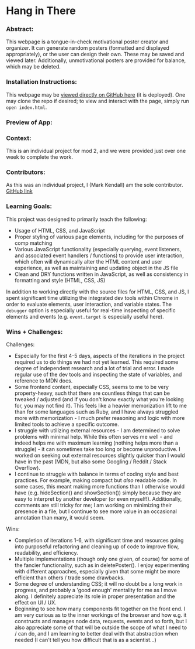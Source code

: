 
# Hang in There  

### Abstract:
[//]: <> (Briefly describe what you built and its features. What problem is the app solving? How does this application solve that problem?)
This webpage is a tongue-in-check motivational poster creator and organizer.  It can generate random posters (formatted and displayed appropriately), or the user can design their own.  These may be saved and viewed later.  Additionally, unmotivational posters are provided for balance, which may be deleted.

### Installation Instructions:
[//]: <> (What steps does a person have to take to get your app cloned down and running?)
This webpage may be [viewed directly on GitHub here](https://mkendall42.github.io/hang-in-there-markfork/) (it is deployed).  One may clone the repo if desired; to view and interact with the page, simply run `open index.html`.

### Preview of App:
[//]: <> (Provide ONE gif or screenshot of your application - choose the "coolest" piece of functionality to show off. gifs preferred!)

### Context:
[//]: <> (Give some context for the project here. How long did you have to work on it? How far into the Turing program are you?)
This is an individual project for mod 2, and we were provided just over one week to complete the work.

### Contributors:
[//]: <> (Who worked on this application? Link to your GitHub. Consider also providing LinkedIn link)
As this was an individual project, I (Mark Kendall) am the sole contributor.  
[GitHub link](https://github.com/mkendall42)

### Learning Goals:
[//]: <> (What were the learning goals of this project? What tech did you work with?)
This project was designed to primarily teach the following:
- Usage of HTML, CSS, and JavaScript
- Proper styling of various page elements, including for the purposes of comp matching
- Various JavaScript functionality (especially querying, event listeners, and associated event handlers / functions) to provide user interaction, which often will dynamically alter the HTML content and user experience, as well as maintaining and updating object in the JS file
- Clean and DRY functions written in JavaScript, as well as consistency in formatting and style (HTML, CSS, JS)

In addition to working directly with the source files for HTML, CSS, and JS, I spent significant time utilizing the integrated dev tools within Chrome in order to evaluate elements, user interaction, and variable states.  The `debugger` option is especially useful for real-time inspecting of specific elements and events (e.g. `event.target` is especially useful here).

### Wins + Challenges:
[//]: <> (What are 2-3 wins you have from this project? What were some challenges you faced - and how did you get over them?)
Challenges:
- Especially for the first 4-5 days, aspects of the iterations in the project required us to do things we had not yet learned.  This required some degree of independent research and a lot of trial and error.  I made regular use of the dev tools and inspecting the state of variables, and reference to MDN docs.
- Some frontend content, especially CSS, seems to me to be very property-heavy, such that there are countless things that can be tweaked / adjusted (and if you don't know exactly what you're looking for, you may not find it).  This feels like a heavier memorization lift to me than for some languages such as Ruby, and I have always struggled more with memorization - I much prefer reasoning and logic with more limited tools to achieve a specific outcome.
- I struggle with utilizing external resources - I am determined to solve problems with minimal help.  While this often serves me well - and indeed helps me with maximum learning (nothing helps more than a struggle) - it can sometimes take too long or become unproductive.  I worked on seeking out external resources slightly quicker than I would have in the past (MDN, but also some Googling / Reddit / Stack Overflow).
- I continue to struggle with balance in terms of coding style and best practices.  For example, making compact but *also* readable code.  In some cases, this meant making more functions than I otherwise would have (e.g. hideSection() and showSection()) simply because they are easy to interpret by another developer (or even myself!).  Additionally, comments are still tricky for me; I am working on minimizing their presence in a file, but I continue to see more value in an occasional annotation than many, it would seem.

Wins:
- Completion of iterations 1-6, with significant time and resources going into purposeful refactoring and cleaning up of code to improve flow, readability, and efficiency.
- Multiple implementations (though only one given, of course) for some of the fancier functionality, such as in deletePoster().  I enjoy experimenting with different approaches, especially given that some might be more efficient than others / trade some drawbacks.
- Some degree of understanding CSS; it will no doubt be a long work in progress, and probably a 'good enough' mentality for me as I move along.  I definitely appreciate its role in proper presentation and the effect on UI / UX.
- Beginning to see how many components fit together on the front end.  I am very curious as to the inner workings of the browser and how e.g. it constructs and manages node data, requests, events and so forth, but I also appreciate some of that will be outside the scope of what I need to / can do, and I am learning to better deal with that abstraction when needed (I can't tell you how difficult that is as a scientist...)